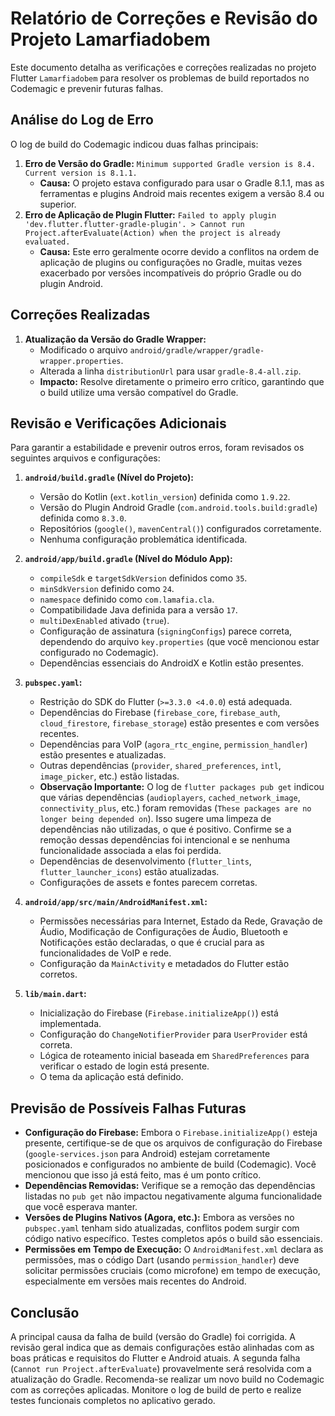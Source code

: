 # Relatório de Correções e Revisão do Projeto Lamarfiadobem

Este documento detalha as verificações e correções realizadas no projeto Flutter `Lamarfiadobem` para resolver os problemas de build reportados no Codemagic e prevenir futuras falhas.

## Análise do Log de Erro

O log de build do Codemagic indicou duas falhas principais:

1.  **Erro de Versão do Gradle:** `Minimum supported Gradle version is 8.4. Current version is 8.1.1.`
    *   **Causa:** O projeto estava configurado para usar o Gradle 8.1.1, mas as ferramentas e plugins Android mais recentes exigem a versão 8.4 ou superior.
2.  **Erro de Aplicação de Plugin Flutter:** `Failed to apply plugin 'dev.flutter.flutter-gradle-plugin'. > Cannot run Project.afterEvaluate(Action) when the project is already evaluated.`
    *   **Causa:** Este erro geralmente ocorre devido a conflitos na ordem de aplicação de plugins ou configurações no Gradle, muitas vezes exacerbado por versões incompatíveis do próprio Gradle ou do plugin Android.

## Correções Realizadas

1.  **Atualização da Versão do Gradle Wrapper:**
    *   Modificado o arquivo `android/gradle/wrapper/gradle-wrapper.properties`.
    *   Alterada a linha `distributionUrl` para usar `gradle-8.4-all.zip`.
    *   **Impacto:** Resolve diretamente o primeiro erro crítico, garantindo que o build utilize uma versão compatível do Gradle.

## Revisão e Verificações Adicionais

Para garantir a estabilidade e prevenir outros erros, foram revisados os seguintes arquivos e configurações:

1.  **`android/build.gradle` (Nível do Projeto):**
    *   Versão do Kotlin (`ext.kotlin_version`) definida como `1.9.22`.
    *   Versão do Plugin Android Gradle (`com.android.tools.build:gradle`) definida como `8.3.0`.
    *   Repositórios (`google()`, `mavenCentral()`) configurados corretamente.
    *   Nenhuma configuração problemática identificada.

2.  **`android/app/build.gradle` (Nível do Módulo App):**
    *   `compileSdk` e `targetSdkVersion` definidos como `35`.
    *   `minSdkVersion` definido como `24`.
    *   `namespace` definido como `com.lamafia.cla`.
    *   Compatibilidade Java definida para a versão `17`.
    *   `multiDexEnabled` ativado (`true`).
    *   Configuração de assinatura (`signingConfigs`) parece correta, dependendo do arquivo `key.properties` (que você mencionou estar configurado no Codemagic).
    *   Dependências essenciais do AndroidX e Kotlin estão presentes.

3.  **`pubspec.yaml`:**
    *   Restrição do SDK do Flutter (`>=3.3.0 <4.0.0`) está adequada.
    *   Dependências do Firebase (`firebase_core`, `firebase_auth`, `cloud_firestore`, `firebase_storage`) estão presentes e com versões recentes.
    *   Dependências para VoIP (`agora_rtc_engine`, `permission_handler`) estão presentes e atualizadas.
    *   Outras dependências (`provider`, `shared_preferences`, `intl`, `image_picker`, etc.) estão listadas.
    *   **Observação Importante:** O log de `flutter packages pub get` indicou que várias dependências (`audioplayers`, `cached_network_image`, `connectivity_plus`, etc.) foram removidas (`These packages are no longer being depended on`). Isso sugere uma limpeza de dependências não utilizadas, o que é positivo. Confirme se a remoção dessas dependências foi intencional e se nenhuma funcionalidade associada a elas foi perdida.
    *   Dependências de desenvolvimento (`flutter_lints`, `flutter_launcher_icons`) estão atualizadas.
    *   Configurações de assets e fontes parecem corretas.

4.  **`android/app/src/main/AndroidManifest.xml`:**
    *   Permissões necessárias para Internet, Estado da Rede, Gravação de Áudio, Modificação de Configurações de Áudio, Bluetooth e Notificações estão declaradas, o que é crucial para as funcionalidades de VoIP e rede.
    *   Configuração da `MainActivity` e metadados do Flutter estão corretos.

5.  **`lib/main.dart`:**
    *   Inicialização do Firebase (`Firebase.initializeApp()`) está implementada.
    *   Configuração do `ChangeNotifierProvider` para `UserProvider` está correta.
    *   Lógica de roteamento inicial baseada em `SharedPreferences` para verificar o estado de login está presente.
    *   O tema da aplicação está definido.

## Previsão de Possíveis Falhas Futuras

*   **Configuração do Firebase:** Embora o `Firebase.initializeApp()` esteja presente, certifique-se de que os arquivos de configuração do Firebase (`google-services.json` para Android) estejam corretamente posicionados e configurados no ambiente de build (Codemagic). Você mencionou que isso já está feito, mas é um ponto crítico.
*   **Dependências Removidas:** Verifique se a remoção das dependências listadas no `pub get` não impactou negativamente alguma funcionalidade que você esperava manter.
*   **Versões de Plugins Nativos (Agora, etc.):** Embora as versões no `pubspec.yaml` tenham sido atualizadas, conflitos podem surgir com código nativo específico. Testes completos após o build são essenciais.
*   **Permissões em Tempo de Execução:** O `AndroidManifest.xml` declara as permissões, mas o código Dart (usando `permission_handler`) deve solicitar permissões cruciais (como microfone) em tempo de execução, especialmente em versões mais recentes do Android.

## Conclusão

A principal causa da falha de build (versão do Gradle) foi corrigida. A revisão geral indica que as demais configurações estão alinhadas com as boas práticas e requisitos do Flutter e Android atuais. A segunda falha (`Cannot run Project.afterEvaluate`) provavelmente será resolvida com a atualização do Gradle. Recomenda-se realizar um novo build no Codemagic com as correções aplicadas. Monitore o log de build de perto e realize testes funcionais completos no aplicativo gerado.
